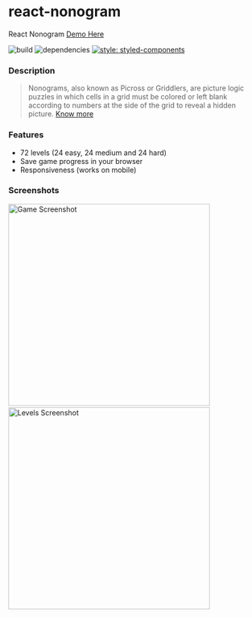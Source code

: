 # react-nonogram
React Nonogram [Demo Here](https://jokude.github.io/react-nonogram)

![build](https://travis-ci.com/jokude/react-nonogram.svg?branch=master)
![dependencies](https://img.shields.io/librariesio/github/jokude/react-nonogram.svg)
[![style: styled-components](https://img.shields.io/badge/style-%F0%9F%92%85%20styled--components-orange.svg?colorB=daa357&colorA=db748e)](https://github.com/styled-components/styled-components)

### Description
> Nonograms, also known as Picross or Griddlers, are picture logic puzzles in which cells in a grid must be colored or left blank according to numbers at the side of the grid to reveal a hidden picture. [Know more](https://en.wikipedia.org/wiki/Nonogram)

### Features
- 72 levels (24 easy, 24 medium and 24 hard)
- Save game progress in your browser
- Responsiveness (works on mobile)

### Screenshots
<p>
  <img
    src="https://raw.githubusercontent.com/jokude/react-nonogram/master/screenshots/game.png"
    alt="Game Screenshot"
    width="400"
  />
  &nbsp;&nbsp;&nbsp;&nbsp;&nbsp;&nbsp;
  <img
    src="https://raw.githubusercontent.com/jokude/react-nonogram/master/screenshots/levels.png"
    alt="Levels Screenshot"
    width="400"
  />
</p>